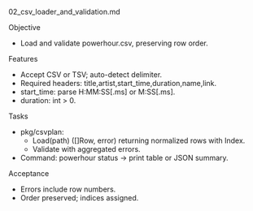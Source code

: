 02_csv_loader_and_validation.md

Objective
- Load and validate powerhour.csv, preserving row order.

Features
- Accept CSV or TSV; auto-detect delimiter.
- Required headers: title,artist,start_time,duration,name,link.
- start_time: parse H:MM:SS[.ms] or M:SS[.ms].
- duration: int > 0.

Tasks
- pkg/csvplan:
  - Load(path) ([]Row, error) returning normalized rows with Index.
  - Validate with aggregated errors.
- Command: powerhour status → print table or JSON summary.

Acceptance
- Errors include row numbers.
- Order preserved; indices assigned.
